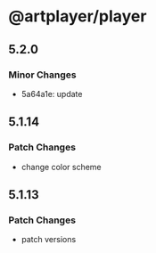 # @artplayer/player

## 5.2.0

### Minor Changes

-   5a64a1e: update

## 5.1.14

### Patch Changes

-   change color scheme

## 5.1.13

### Patch Changes

-   patch versions
